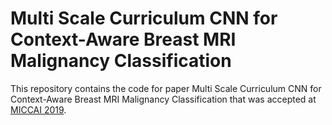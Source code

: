 # Multi Scale Curriculum CNN for Context-Aware Breast MRI Malignancy Classification
This repository contains the code for paper Multi Scale Curriculum CNN for Context-Aware Breast MRI Malignancy Classification that was accepted at [MICCAI 2019](https://www.miccai2019.org).
